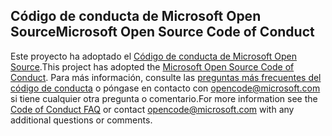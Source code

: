 ## <a name="microsoft-open-source-code-of-conduct"></a><span data-ttu-id="4f875-101">Código de conducta de Microsoft Open Source</span><span class="sxs-lookup"><span data-stu-id="4f875-101">Microsoft Open Source Code of Conduct</span></span>
<span data-ttu-id="4f875-102">Este proyecto ha adoptado el [Código de conducta de Microsoft Open Source](https://opensource.microsoft.com/codeofconduct/).</span><span class="sxs-lookup"><span data-stu-id="4f875-102">This project has adopted the [Microsoft Open Source Code of Conduct](https://opensource.microsoft.com/codeofconduct/).</span></span>
<span data-ttu-id="4f875-103">Para más información, consulte las [preguntas más frecuentes del código de conducta](https://opensource.microsoft.com/codeofconduct/faq/) o póngase en contacto con [opencode@microsoft.com](mailto:opencode@microsoft.com) si tiene cualquier otra pregunta o comentario.</span><span class="sxs-lookup"><span data-stu-id="4f875-103">For more information see the [Code of Conduct FAQ](https://opensource.microsoft.com/codeofconduct/faq/) or contact [opencode@microsoft.com](mailto:opencode@microsoft.com) with any additional questions or comments.</span></span>